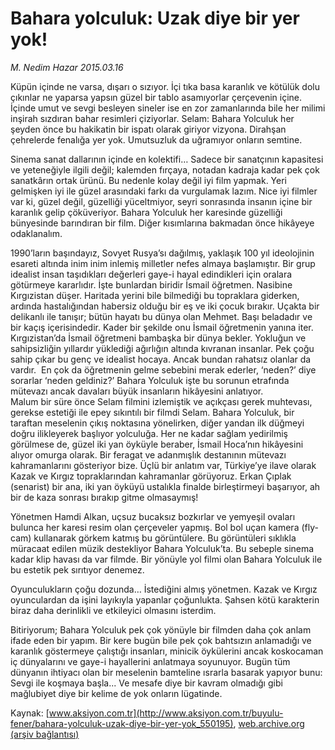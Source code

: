 # Bahara yolculuk: Uzak diye bir yer yok!

*M. Nedim Hazar 2015.03.16*

<div class="pNewsDetailMainContent" itemprop="articleBody">
 <p>
  Küpün içinde ne varsa, dışarı o sızıyor. İçi tıka basa karanlık ve kötülük dolu çıkınlar ne yaparsa yapsın güzel bir tablo asamıyorlar çerçevenin içine. İçinde umut ve sevgi besleyen sineler ise en zor zamanlarında bile her milimi inşirah sızdıran bahar resimleri çiziyorlar. Selam: Bahara Yolculuk her şeyden önce bu hakikatin bir ispatı olarak giriyor vizyona. Dirahşan çehrelerde fenalığa yer yok. Umutsuzluk da uğramıyor onların semtine.
 </p>
 <p>
  Sinema sanat dallarının içinde en kolektifi… Sadece bir sanatçının kapasitesi ve yeteneğiyle ilgili değil; kalemden fırçaya, notadan kadraja kadar pek çok sanatkârın ortak ürünü. Bu nedenle kolay değil iyi film yapmak. Yeri gelmişken iyi ile güzel arasındaki farkı da vurgulamak lazım. Nice iyi filmler var ki, güzel değil, güzelliği yüceltmiyor, seyri sonrasında insanın içine bir karanlık gelip çöküveriyor. Bahara Yolculuk her karesinde güzelliği bünyesinde barındıran bir film. Diğer kısımlarına bakmadan önce hikâyeye odaklanalım.
 </p>
 <p>
  1990’ların başındayız, Sovyet Rusya’sı dağılmış, yaklaşık 100 yıl ideolojinin esareti altında inim inim inlemiş milletler nefes almaya başlamıştır. Bir grup idealist insan taşıdıkları değerleri gaye-i hayal edindikleri için oralara götürmeye kararlıdır. İşte bunlardan biridir İsmail öğretmen. Nasibine Kırgızistan düşer. Haritada yerini bile bilmediği bu topraklara giderken, ardında hastalığından habersiz olduğu bir eş ve iki çocuk bırakır. Uçakta bir delikanlı ile tanışır; bütün hayatı bu dünya olan Mehmet. Başı beladadır ve bir kaçış içerisindedir. Kader bir şekilde onu İsmail öğretmenin yanına iter. Kırgızistan’da İsmail öğretmeni bambaşka bir dünya bekler. Yokluğun ve sahipsizliğin yıllardır yüklediği ağırlığın altında kıvranan insanlar. Pek çoğu sahip çıkar bu genç ve idealist hocaya. Ancak bundan rahatsız olanlar da vardır.  En çok da öğretmenin gelme sebebini merak ederler, ‘neden?’ diye sorarlar ‘neden geldiniz?’ Bahara Yolculuk işte bu sorunun etrafında mütevazı ancak davaları büyük insanların hikâyesini anlatıyor.
  <br>
   Malum bir süre önce Selam filmini izlemiştik ve açıkçası gerek muhtevası, gerekse estetiği ile epey sıkıntılı bir filmdi Selam. Bahara Yolculuk, bir taraftan meselenin çıkış noktasına yönelirken, diğer yandan ilk düğmeyi doğru ilikleyerek başlıyor yolculuğa. Her ne kadar sağlam yedirilmiş görülmese de, güzel iki yan öyküyle beraber, İsmail Hoca’nın hikâyesini alıyor omurga olarak. Bir feragat ve adanmışlık destanının mütevazı kahramanlarını gösteriyor bize. Üçlü bir anlatım var, Türkiye’ye ilave olarak Kazak ve Kırgız topraklarından kahramanlar görüyoruz. Erkan Çıplak (senarist) bir ana, iki yan öyküyü ustalıkla finalde birleştirmeyi başarıyor, ah bir de kaza sonrası bırakıp gitme olmasaymış!
  </br>
 </p>
 <p>
  Yönetmen Hamdi Alkan, uçsuz bucaksız bozkırlar ve yemyeşil ovaları bulunca her karesi resim olan çerçeveler yapmış. Bol bol uçan kamera (fly-cam) kullanarak görkem katmış bu görüntülere. Bu görüntüleri sıklıkla müracaat edilen müzik destekliyor Bahara Yolculuk’ta. Bu sebeple sinema kadar klip havası da var filmde. Bir yönüyle yol filmi olan Bahara Yolculuk ile bu estetik pek sırıtıyor denemez.
 </p>
 <p>
  Oyunculukların çoğu dozunda… İstediğini almış yönetmen. Kazak ve Kırgız oyunculardan da işini layıkıyla yapanlar çoğunlukta. Şahsen kötü karakterin biraz daha derinlikli ve etkileyici olmasını isterdim.
 </p>
 <p>
  Bitiriyorum; Bahara Yolculuk pek çok yönüyle bir filmden daha çok anlam ifade eden bir yapım. Bir kere bugün bile pek çok bahtsızın anlamadığı ve karanlık göstermeye çalıştığı insanları, minicik öykülerini ancak koskocaman iç dünyalarını ve gaye-i hayallerini anlatmaya soyunuyor. Bugün tüm dünyanın ihtiyacı olan bir meselenin bamteline ısrarla basarak yapıyor bunu: Sevgi ile koşmaya başla... Ve mesafe diye bir kavram olmadığı gibi mağlubiyet diye bir kelime de yok onların lügatinde.
 </p>
</div>


Kaynak: [www.aksiyon.com.tr](http://www.aksiyon.com.tr/buyulu-fener/bahara-yolculuk-uzak-diye-bir-yer-yok_550195), [web.archive.org (arşiv bağlantısı)](http://web.archive.org/web/20150706120839/http://www.aksiyon.com.tr/buyulu-fener/bahara-yolculuk-uzak-diye-bir-yer-yok_550195)
